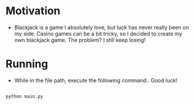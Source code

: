# Motivation

- Blackjack is a game I absolutely love, but luck has never really been on my side. Casino games can be a bit tricky, so I decided to create my own blackjack game. The problem? I still keep losing!

# Running

- While in the file path, execute the following command.. Good luck!

```bash

python main.py

```
